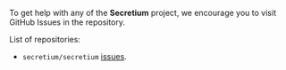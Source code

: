 To get help with any of the **Secretium** project, we encourage you to visit GitHub Issues in the repository.

List of repositories:

- `secretium/secretium` [issues][secretium_issues_url].

<!-- Links -->

[secretium_issues_url]: https://github.com/secretium/secretium/issues
